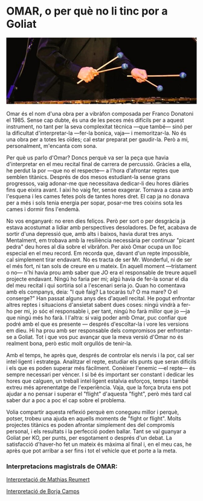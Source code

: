 # OMAR, o per què no li tinc por a Goliat

![Vibràfon](../Imatges/OMAR_imatge.jpg)

Omar és el nom d'una obra per a vibràfon composada per Franco Donatoni el 1985. Sense cap dubte, és una de les peces més difícils per a aquest instrument, no tant per la seva complexitat tècnica —que també— sinó per la dificultat d'interpretar-la —fer-la bonica, vaja— i memoritzar-la. No és una obra per a totes les oïdes; cal estar preparat per gaudir-la. Però a mi, personalment, m'encanta com sona.

Per què us parlo d'Omar? Doncs perquè va ser la peça que havia d'interpretar en el meu recital final de carrera de percussió. Gràcies a ella, he perdut la por —que no el respecte— a l'hora d'afrontar reptes que semblen titànics. Després de dos mesos estudiant-la sense grans progressos, vaig adonar-me que necessitava dedicar-li deu hores diàries fins que eixira avant. I així ho vaig fer, sense exagerar. Tornava a casa amb l'esquena i les cames fetes pols de tantes hores dret. El cap ja no donava per a més i sols tenia energia per sopar, posar-me tres coixins sota les cames i dormir fins l'endemà.

No vos enganyaré: no eren dies feliços. Però per sort o per desgràcia ja estava acostumat a lidiar amb perspectives desoladores. De fet, acabava de sortir d'una depressió que, amb alts i baixos, havia durat tres anys. Mentalment, em trobava amb la resiliència necessària per continuar "picant pedra" deu hores al dia sobre el vibràfon. Per això Omar ocupa un lloc especial en el meu record. Em recorda que, davant d'un repte impossible, cal simplement tirar endavant. No es tracta de ser Mr. Wonderful, ni de ser el més fort, ni tan sols de creure en u mateix. En aquell moment —tristament o no— n'hi havia prou amb saber que JO era el responsable de treure aquell projecte endavant. Ningú ho faria per mi; algú havia de fer-la sonar el dia del meu recital i qui sortiria sol a l'escenari seria jo. Quan ho comentava amb els companys, deia: "I què faig? La tocaràs tu? O ma mare? O el conserge?" Han passat alguns anys des d'aquell recital. He pogut enfrontar altres reptes i situacions d'ansietat sabent dues coses: ningú vindrà a fer-ho per mi, jo sóc el responsable i, per tant, ningú ho farà millor que jo —ja que ningú més ho farà. I l'altra: si vaig poder amb Omar, puc confiar que podré amb el que es presente — després d'escoltar-la i vore les versions em dieu. Hi ha prou amb ser responsable dels compromisos per enfrontar-se a Goliat. Tot i que vos puc avançar que la meva versió d'Omar no és realment bona, però estic molt orgullós de tenir-la.


Amb el temps, he après que, després de controlar els nervis i la por, cal ser intel·ligent i estratega. Analitzar el repte, estudiar els punts que seran difícils i els que es poden superar més fàcilment. Conèixer l'enemic —el repte— és sempre necessari per vèncer. I si bé és important ser constant i dedicar les hores que calguen, un treball intel·ligent estalvia esforços, temps i també extreu més aprenentatge de l'experiència. Vaja, que la força bruta ens pot ajudar a no pensar i superar el "flight" d'aquesta "fight", però més tard cal saber dur a poc a poc el cap sobre el problema.


Volia compartir aquesta reflexió perquè em conegueu millor i perquè, potser, trobeu una ajuda en aquells moments de "fight or flight". Molts projectes titànics es poden afrontar simplement des del compromís personal, i els resultats i la perfecció poden ballar. Tant se val guanyar a Goliat per KO, per punts, per esgotament o després d'un debat. La satisfacció d'haver-ho fet un mateix és màxima al final i, en el meu cas, he après que pot arribar a ser fins i tot el vehicle que et porte a la meta.


### Interpretacions magistrals de OMAR:

[Interpretació de Mathias Reumert](https://www.youtube.com/watch?v=3gH-1A9l9uQ)

[Interpretació de Borja Camps](https://www.youtube.com/watch?v=ZjmgMz0rtPc)
